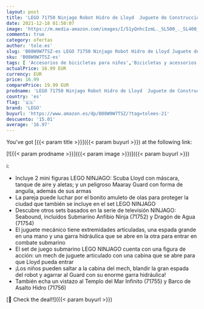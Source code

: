 ```yaml
---
layout: post
title: 'LEGO 71750 Ninjago Robot Hidro de Lloyd  Juguete de Construcción con Figuras de Acción Ninja  Set de Juego Submarino'
date: 2021-12-18 01:50:07
image: 'https://m.media-amazon.com/images/I/51yQnhcIzmL._SL500_._SL400_.jpg'
comments: true
category: ofertas
author: 'tole.es'
slug: 'B08W9W7TSZ-es LEGO 71750 Ninjago Robot Hidro de Lloyd Juguete de...'
sku: 'B08W9W7TSZ-es'
tags: [ 'Accesorios de bicicletas para niños','Bicicletas y acessorios para niños','Ciclismo','Deportes y aire libre','Ropa y equipo para deportes','lego', ]
actualPrice: 16.99 EUR
currency: EUR
price: 16.99
comparePrice: 19.99 EUR
prodname: 'LEGO 71750 Ninjago Robot Hidro de Lloyd  Juguete de Construcción con Figuras de Acción Ninja  Set de Juego Submarino'
country: 'es'
flag: '🇪🇸'
brand: 'LEGO'
buyurl: 'https://www.amazon.es/dp/B08W9W7TSZ/?tag=tolees-21'
descuento: '15.01'
average: '16.97'
---
```


You've got [{{< param title >}}]({{< param buyurl >}}) at the following link:

[![{{< param prodname >}}]({{< param image >}})]({{< param buyurl >}})

ℹ️:

- Incluye 2 mini figuras LEGO NINJAGO: Scuba Lloyd con máscara, tanque de aire y aletas; y un peligroso Maaray Guard con forma de anguila, además de sus armas
- La pareja puede luchar por el bonito amuleto de olas para proteger la ciudad que también se incluye en el set LEGO NINJAGO
- Descubre otros sets basados en la serie de televisión NINJAGO: Seabound, incluidos Submarino Anfibio Ninja (71752) y Dragón de Agua (71754)
- El juguete mecánico tiene extremidades articuladas, una espada grande en una mano y una garra hidráulica que se abre en la otra para entrar en combate submarino
- El set de juego submarino LEGO NINJAGO cuenta con una figura de acción: un mech de juguete articulado con una cabina que se abre para que Lloyd pueda entrar
- ¡Los niños pueden saltar a la cabina del mech, blandir la gran espada del robot y agarrar al Guard con su enorme garra hidráulica!
- También echa un vistazo al Templo del Mar Infinito (71755) y Barco de Asalto Hidro (71756)

[🛒 Check the deal!!]({{< param buyurl >}})
